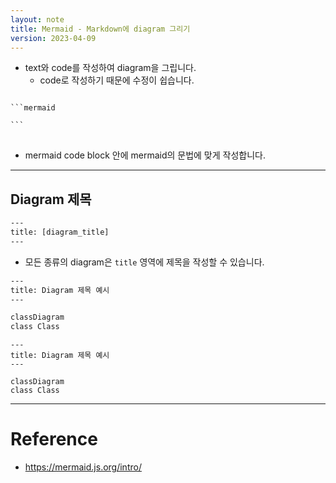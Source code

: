 ```yaml
---
layout: note
title: Mermaid - Markdown에 diagram 그리기
version: 2023-04-09
---
```





- text와 code를 작성하여 diagram을 그립니다.
    - code로 작성하기 때문에 수정이 쉽습니다.

<pre>
<code>
```mermaid

```
</code>
</pre>

- mermaid code block 안에 mermaid의 문법에 맞게 작성합니다.




---




## Diagram 제목

```txt
---
title: [diagram_title]
---
```

- 모든 종류의 diagram은 `title` 영역에 제목을 작성할 수 있습니다.

```txt
---
title: Diagram 제목 예시
---

classDiagram
class Class
```

```mermaid
---
title: Diagram 제목 예시
---

classDiagram
class Class
```






---




# Reference

- <https://mermaid.js.org/intro/>
